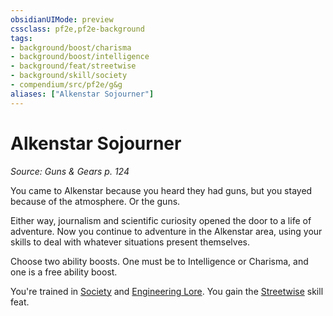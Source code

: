 ```yaml
---
obsidianUIMode: preview
cssclass: pf2e,pf2e-background
tags:
- background/boost/charisma
- background/boost/intelligence
- background/feat/streetwise
- background/skill/society
- compendium/src/pf2e/g&g
aliases: ["Alkenstar Sojourner"]
---
```

# Alkenstar Sojourner
*Source: Guns & Gears p. 124*  

You came to Alkenstar because you heard they had guns, but you stayed because of the atmosphere. Or the guns.

Either way, journalism and scientific curiosity opened the door to a life of adventure. Now you continue to adventure in the Alkenstar area, using your skills to deal with whatever situations present themselves.

Choose two ability boosts. One must be to Intelligence or Charisma, and one is a free ability boost.

You're trained in [Society](/compendium/skills.md#Society) and [Engineering Lore](/compendium/skills.md#Lore). You gain the [Streetwise](/compendium/feats/streetwise.md) skill feat.